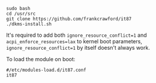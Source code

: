     sudo bash
    cd /usr/src
    git clone https://github.com/frankcrawford/it87
    ./dkms-install.sh

It's required to add both `ignore_resource_conflict=1` and `acpi_enforce_resources=lax` to kernel boot parameters, `ignore_resource_conflict=1` by itself doesn't always work.

To load the module on boot:

    #/etc/modules-load.d/it87.conf
    it87
